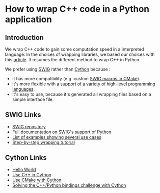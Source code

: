 # How to wrap C++ code in a Python application

## Introduction
We wrap C++ code to gain some computation speed in a interpreted language. In the choices of wrapping libraries, we based our choices with this [article](http://scipy-lectures.org/advanced/interfacing_with_c/interfacing_with_c.html).
It resumes the different method to wrap C++ in Python.

We prefer using [SWIG](https://en.wikipedia.org/wiki/SWIG) rather than [Cython](https://en.wikipedia.org/wiki/Cython) because :
- it has more compatibility (e.g. custom [SWIG macros in CMake](https://cmake.org/cmake/help/latest/module/UseSWIG.html)).
- it's more flexible with [a support of a variety of high-level programming languages](https://www.swig.org/compare.html).
- it's easy to use, because it's generated all wrapping files based on a simple interface file.

## SWIG Links
- [SWIG repository](https://github.com/swig/swig/tree/master)
- [Full documentation on SWIG's support of Python](https://www.swig.org/Doc4.1/SWIGDocumentation.html#Python)
- [List of examples showing several use cases](https://github.com/swig/swig/tree/master/Examples/python)
- [Step-by-step wrapping tutorial](https://dridk.me/swig.html) 

## Cython Links
- [Hello World](https://cython.readthedocs.io/en/latest/src/tutorial/cython_tutorial.html)
- [Use C++ in Cython](https://cython.readthedocs.io/en/latest/src/userguide/wrapping_CPlusPlus.html)
- [Use CMake with Cython](https://github.com/kmhsonnenkind/cmake-cython-example)
- [Solving the C++/Python bindings challenge with Cython](https://github.com/kmhsonnenkind/cmake-cython-example)
